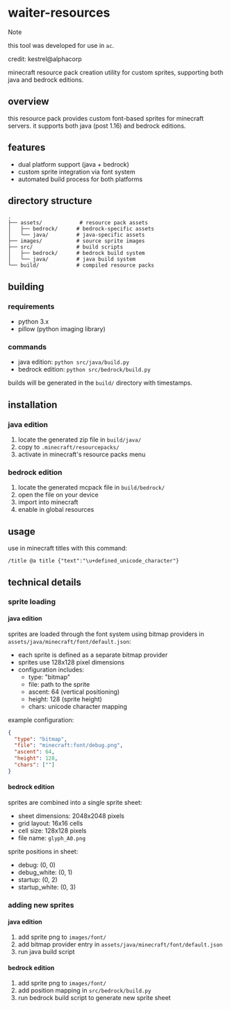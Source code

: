 # waiter-resources

> [!NOTE]
> this tool was developed for use in `ac`.
> 
> credit: kestrel@alphacorp

minecraft resource pack creation utility for custom sprites, supporting both java and bedrock editions.

## overview

this resource pack provides custom font-based sprites for minecraft servers. it supports both java (post 1.16) and bedrock editions.

## features

- dual platform support (java + bedrock)
- custom sprite integration via font system
- automated build process for both platforms

## directory structure

```
.
├── assets/            # resource pack assets
│   ├── bedrock/      # bedrock-specific assets
│   └── java/         # java-specific assets
├── images/           # source sprite images
├── src/              # build scripts
│   ├── bedrock/      # bedrock build system
│   └── java/         # java build system
└── build/            # compiled resource packs
```

## building

### requirements
- python 3.x
- pillow (python imaging library)

### commands
- java edition: `python src/java/build.py`
- bedrock edition: `python src/bedrock/build.py`

builds will be generated in the `build/` directory with timestamps.

## installation

### java edition
1. locate the generated zip file in `build/java/`
2. copy to `.minecraft/resourcepacks/`
3. activate in minecraft's resource packs menu

### bedrock edition
1. locate the generated mcpack file in `build/bedrock/`
2. open the file on your device
3. import into minecraft
4. enable in global resources

## usage

use in minecraft titles with this command:

```
/title @a title {"text":"\u+defined_unicode_character"}
```

## technical details

### sprite loading

#### java edition
sprites are loaded through the font system using bitmap providers in `assets/java/minecraft/font/default.json`:
- each sprite is defined as a separate bitmap provider
- sprites use 128x128 pixel dimensions
- configuration includes:
  - type: "bitmap"
  - file: path to the sprite
  - ascent: 64 (vertical positioning)
  - height: 128 (sprite height)
  - chars: unicode character mapping

example configuration:
```json
{
  "type": "bitmap",
  "file": "minecraft:font/debug.png",
  "ascent": 64,
  "height": 128,
  "chars": [""]
}
```

#### bedrock edition
sprites are combined into a single sprite sheet:
- sheet dimensions: 2048x2048 pixels
- grid layout: 16x16 cells
- cell size: 128x128 pixels
- file name: `glyph_A0.png`

sprite positions in sheet:
- debug: (0, 0)
- debug_white: (0, 1)
- startup: (0, 2)
- startup_white: (0, 3)

### adding new sprites

#### java edition
1. add sprite png to `images/font/`
2. add bitmap provider entry in `assets/java/minecraft/font/default.json`
3. run java build script

#### bedrock edition
1. add sprite png to `images/font/`
2. add position mapping in `src/bedrock/build.py`
3. run bedrock build script to generate new sprite sheet
